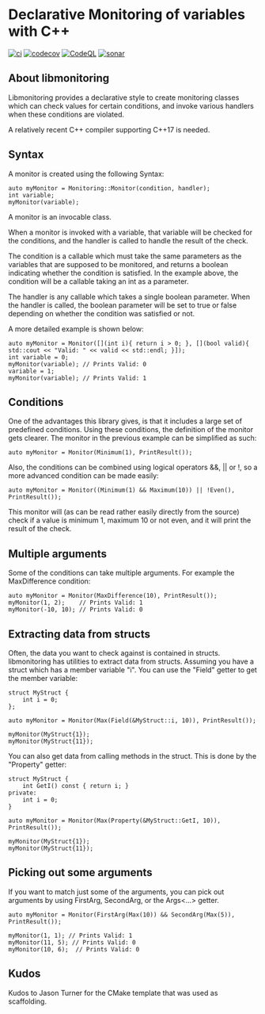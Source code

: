 # Declarative Monitoring of variables with C++

[![ci](https://github.com/nfogh/monitoring/actions/workflows/ci.yml/badge.svg)](https://github.com/nfogh/monitoring/actions/workflows/ci.yml)
[![codecov](https://codecov.io/gh/nfogh/monitoring/branch/main/graph/badge.svg)](https://app.codecov.io/gh/nfogh/monitoring/)
[![CodeQL](https://github.com/nfogh/monitoring/actions/workflows/codeql-analysis.yml/badge.svg)](https://github.com/nfogh/monitoring/actions/workflows/codeql-analysis.yml)
[![sonar](https://sonarcloud.io/api/project_badges/measure?project=nfogh_monitoring&metric=alert_status)](https://sonarcloud.io/dashboard?id=nfogh_monitoring)

## About libmonitoring

Libmonitoring provides a declarative style to create monitoring classes which can 
check values for certain conditions, and invoke various handlers when these conditions
are violated.

A relatively recent C++ compiler supporting C++17 is needed.

## Syntax

A monitor is created using the following Syntax:

    auto myMonitor = Monitoring::Monitor(condition, handler);
    int variable;
    myMonitor(variable);

A monitor is an invocable class.

When a monitor is invoked with a variable, that variable will be checked for
the conditions, and the handler is called to handle the result of the check.

The condition is a callable which must take the same parameters as the variables
that are supposed to be monitored, and returns a boolean indicating whether the
condition is satisfied. In the example above, the condition will be a callable
taking an int as a parameter.

The handler is any callable which takes a single boolean parameter. When the
handler is called, the boolean parameter will be set to true or false depending
on whether the condition was satisfied or not.

A more detailed example is shown below:

    auto myMonitor = Monitor([](int i){ return i > 0; }, [](bool valid){ std::cout << "Valid: " << valid << std::endl; }]);
    int variable = 0;
    myMonitor(variable); // Prints Valid: 0
    variable = 1;
    myMonitor(variable); // Prints Valid: 1

## Conditions
One of the advantages this library gives, is that it includes a large set of
predefined conditions. Using these conditions, the definition of the monitor
gets clearer. The monitor in the previous example can be simplified as such:

    auto myMonitor = Monitor(Minimum(1), PrintResult());

Also, the conditions can be combined using logical operators &&, || or !,
so a more advanced condition can be made easily:

    auto myMonitor = Monitor((Minimum(1) && Maximum(10)) || !Even(), PrintResult());

This monitor will (as can be read rather easily directly from the source)
check if a value is minimum 1, maximum 10 or not even, and it will print
the result of the check.

## Multiple arguments
Some of the conditions can take multiple arguments. For example the
MaxDifference condition:

    auto myMonitor = Monitor(MaxDifference(10), PrintResult());
    myMonitor(1, 2);    // Prints Valid: 1
    myMonitor(-10, 10); // Prints Valid: 0

## Extracting data from structs
Often, the data you want to check against is contained in structs.
libmonitoring has utilities to extract data from structs.
Assuming you have a struct which has a member variable "i". You
can use the "Field" getter to get the member variable:

    struct MyStruct {
        int i = 0;
    };

    auto myMonitor = Monitor(Max(Field(&MyStruct::i, 10)), PrintResult());

    myMonitor(MyStruct{1});
    myMonitor(MyStruct{11});

You can also get data from calling methods in the struct. This is
done by the "Property" getter:

    struct MyStruct {
        int GetI() const { return i; }
    private:
        int i = 0;
    }

    auto myMonitor = Monitor(Max(Property(&MyStruct::GetI, 10)), PrintResult());

    myMonitor(MyStruct{1});
    myMonitor(MyStruct{11});

## Picking out some arguments
If you want to match just some of the arguments, you can pick out
arguments by using FirstArg, SecondArg, or the Args<...> getter.

    auto myMonitor = Monitor(FirstArg(Max(10)) && SecondArg(Max(5)), PrintResult());

    myMonitor(1, 1); // Prints Valid: 1
    myMonitor(11, 5); // Prints Valid: 0
    myMonitor(10, 6);  // Prints Valid: 0

## Kudos
Kudos to Jason Turner for the CMake template that was used as scaffolding.
